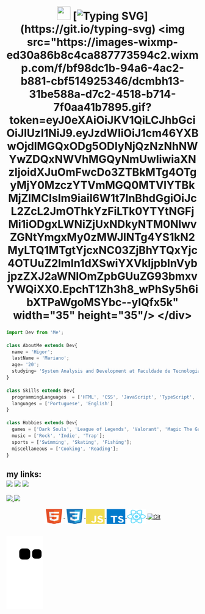  # <div align=center><img src="https://images-wixmp-ed30a86b8c4ca887773594c2.wixmp.com/f/bf98dc1b-94a6-4ac2-b881-cbf514925346/dcmbh13-31be588a-d7c2-4518-b714-7f0aa41b7895.gif?token=eyJ0eXAiOiJKV1QiLCJhbGciOiJIUzI1NiJ9.eyJzdWIiOiJ1cm46YXBwOjdlMGQxODg5ODIyNjQzNzNhNWYwZDQxNWVhMGQyNmUwIiwiaXNzIjoidXJuOmFwcDo3ZTBkMTg4OTgyMjY0MzczYTVmMGQ0MTVlYTBkMjZlMCIsIm9iaiI6W1t7InBhdGgiOiJcL2ZcL2JmOThkYzFiLTk0YTYtNGFjMi1iODgxLWNiZjUxNDkyNTM0NlwvZGNtYmgxMy0zMWJlNTg4YS1kN2MyLTQ1MTgtYjcxNC03ZjBhYTQxYjc4OTUuZ2lmIn1dXSwiYXVkIjpbInVybjpzZXJ2aWNlOmZpbGUuZG93bmxvYWQiXX0.EpchT1Zh3h8_wPhSy5h6ibXTPaWgoMSYbc--yIQfx5k" width="35" height="35" /> [![Typing SVG](https://readme-typing-svg.demolab.com?font=Fira+Code&pause=1000&color=CE6739&center=true&vCenter=true&width=270&height=25&lines=Welcome+to+my+Git+!)](https://git.io/typing-svg) <img src="https://images-wixmp-ed30a86b8c4ca887773594c2.wixmp.com/f/bf98dc1b-94a6-4ac2-b881-cbf514925346/dcmbh13-31be588a-d7c2-4518-b714-7f0aa41b7895.gif?token=eyJ0eXAiOiJKV1QiLCJhbGciOiJIUzI1NiJ9.eyJzdWIiOiJ1cm46YXBwOjdlMGQxODg5ODIyNjQzNzNhNWYwZDQxNWVhMGQyNmUwIiwiaXNzIjoidXJuOmFwcDo3ZTBkMTg4OTgyMjY0MzczYTVmMGQ0MTVlYTBkMjZlMCIsIm9iaiI6W1t7InBhdGgiOiJcL2ZcL2JmOThkYzFiLTk0YTYtNGFjMi1iODgxLWNiZjUxNDkyNTM0NlwvZGNtYmgxMy0zMWJlNTg4YS1kN2MyLTQ1MTgtYjcxNC03ZjBhYTQxYjc4OTUuZ2lmIn1dXSwiYXVkIjpbInVybjpzZXJ2aWNlOmZpbGUuZG93bmxvYWQiXX0.EpchT1Zh3h8_wPhSy5h6ibXTPaWgoMSYbc--yIQfx5k" width="35" height="35"/> </div>

```JavaScript
import Dev from 'Me';

class AboutMe extends Dev{
  name = 'Higor';
  lastName = 'Mariano';
  age= '20';
  studying= 'System Analysis and Development at Faculdade de Tecnologia de São José dos Campos - Prof. Jessen Vidal';
}

class Skills extends Dev{
  programmingLanguages  = ['HTML', 'CSS', 'JavaScript', 'TypeScript', 'React Native'];
  languages = ['Portuguese', 'English']
}

class Hobbies extends Dev{
  games = ['Dark Souls', 'League of Legends', 'Valorant', 'Magic The Gathering', 'Chess'];
  music = ['Rock', 'Indie', 'Trap'];
  sports = ['Swimming', 'Skating', 'Fishing'];
  miscellaneous = ['Cooking', 'Reading'];
}
```

<h2>my links:</br><a href="https://www.linkedin.com/in/higor-mariano-5587b81b8/" target="_blank"><img src="https://img.shields.io/badge/linkedin-%230077B5.svg?&style=for-the-badge&logo=linkedin&logoColor=white" target="_blank"></a>
<a href="https://steamcommunity.com/id/gnomo_de_oculos" target="_blank"><img src="https://img.shields.io/badge/Steam-000000?style=for-the-badge&logo=steam&logoColor=white" target="_blank"></a>
<a href="mailto:<higormariano10@gmail.com>" alt="gmail" target="_blank"><img src="https://img.shields.io/badge/-Gmail-FF0000?style=for-the-badge&labelColor=FF0000&logo=gmail&logoColor=white&link=mailto:higormariano10@gmail.com" /></a>
</h2>

<a href="https://github.com/Higor-SM">
  <img height="170em" src="https://github-readme-stats-sigma-five.vercel.app/api?username=Higor-SM&show_icons=true&count_private=true&hide_border=true&title_color=CE6739FF&icon_color=CE6739FF&text_color=c9d1d9&bg_color=0d1117"/>
  <img height="170em" src="https://github-readme-stats-sigma-five.vercel.app/api/top-langs/?username=Higor-SM&hide=jupyter%20notebook&langs_count=6&layout=compact&show_icons=true&&hide_border=true&title_color=CE6739FF&text_color=c9d1d9&bg_color=0d1117"/>
  <div align="center" style="display: inline_block"><br>
<img align="center" alt="HTML" height="40" width="50" src="https://raw.githubusercontent.com/devicons/devicon/master/icons/html5/html5-original.svg">
  <img align="center" alt="CSS" height="40" width="50" src="https://raw.githubusercontent.com/devicons/devicon/master/icons/css3/css3-original.svg">
  <img align="center" alt="Js" height="40" width="50" src="https://raw.githubusercontent.com/devicons/devicon/master/icons/javascript/javascript-plain.svg">
  <img align="center" alt="Ts" height="40" width="50" src="https://raw.githubusercontent.com/devicons/devicon/master/icons/typescript/typescript-plain.svg">
  <img align="center" alt="React" height="40" width="50" src="https://raw.githubusercontent.com/devicons/devicon/master/icons/react/react-original.svg">
  <img align="center" alt="Git" height="40" width="50" src="https://camo.githubusercontent.com/dc9e7e657b4cd5ba7d819d1a9ce61434bd0ddbb94287d7476b186bd783b62279/68747470733a2f2f63646e2e6a7364656c6976722e6e65742f67682f64657669636f6e732f64657669636f6e2f69636f6e732f6769742f6769742d6f726967696e616c2e737667">
</div>
</div>

##

![Snake animation](https://github.com/Higor-SM/Higor-SM/blob/output/github-contribution-grid-snake.svg)
